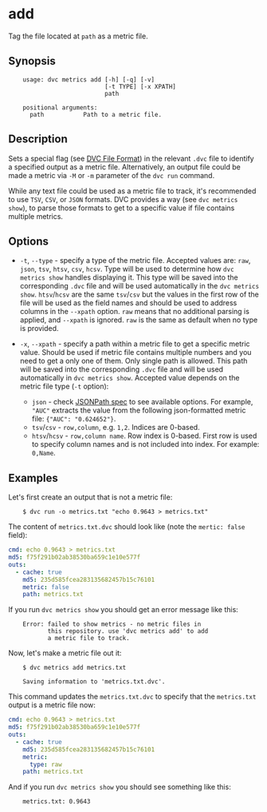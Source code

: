 # add

Tag the file located at `path` as a metric file.

## Synopsis

```usage
    usage: dvc metrics add [-h] [-q] [-v]
                           [-t TYPE] [-x XPATH]
                           path

    positional arguments:
      path           Path to a metric file.
```

## Description

Sets a special flag (see [DVC File Format](/doc/user-guide/dvc-file-format)) in
the relevant `.dvc` file to identify a specified output as a metric file.
Alternatively, an output file could be made a metric via `-M` or `-m` parameter
of the `dvc run` command.

While any text file could be used as a metric file to track, it's recommended to
use `TSV`, `CSV`, or `JSON` formats. DVC provides a way (see `dvc metrics show`), to parse those formats to get to a specific value if file contains
multiple metrics.

## Options

- `-t`, `--type` - specify a type of the metric file. Accepted values are:
  `raw`, `json`, `tsv`, `htsv`, `csv`, `hcsv`. Type will be used to determine how
  `dvc metrics show` handles displaying it. This type will be saved into the
  corresponding `.dvc` file and will be used automatically in the `dvc metrics show`. `htsv`/`hcsv` are the same `tsv`/`csv` but the values in the first row of
  the file will be used as the field names and should be used to address columns
  in the `--xpath` option. `raw` means that no additional parsing is applied, and
  `--xpath` is ignored. `raw` is the same as default when no type is provided.

- `-x`, `--xpath` - specify a path within a metric file to get a specific metric
  value. Should be used if metric file contains multiple numbers and you need to
  get a only one of them. Only single path is allowed. This path will be saved
  into the corresponding `.dvc` file and will be used automatically in `dvc metrics show`. Accepted value depends on the metric file type (`-t` option):

  - `json` - check [JSONPath spec](https://goessner.net/articles/JsonPath/) to
    see available options. For example, `"AUC"` extracts the value from the
    following json-formatted metric file: `{"AUC": "0.624652"}`.
  - `tsv`/`csv` - `row,column`, e.g. `1,2`. Indices are 0-based.
  - `htsv`/`hcsv` - `row,column name`. Row index is 0-based. First row is used
    to specify column names and is not included into index. For example: `0,Name`.

## Examples

Let's first create an output that is not a metric file:

```dvc
    $ dvc run -o metrics.txt "echo 0.9643 > metrics.txt"
```

The content of `metrics.txt.dvc` should look like (note the `mertic: false`
field):

```yaml
cmd: echo 0.9643 > metrics.txt
md5: f75f291b02ab38530ba659c1e10e577f
outs:
  - cache: true
    md5: 235d585fcea283135682457b15c76101
    metric: false
    path: metrics.txt
```

If you run `dvc metrics show` you should get an error message like this:

```text
    Error: failed to show metrics - no metric files in
           this repository. use 'dvc metrics add' to add
           a metric file to track.
```

Now, let's make a metric file out it:

```dvc
    $ dvc metrics add metrics.txt

    Saving information to 'metrics.txt.dvc'.
```

This command updates the `metrics.txt.dvc` to specify that the `metrics.txt`
output is a metric file now:

```yaml
cmd: echo 0.9643 > metrics.txt
md5: f75f291b02ab38530ba659c1e10e577f
outs:
  - cache: true
    md5: 235d585fcea283135682457b15c76101
    metric:
      type: raw
    path: metrics.txt
```

And if you run `dvc metrics show` you should see something like this:

```text
    metrics.txt: 0.9643
```
